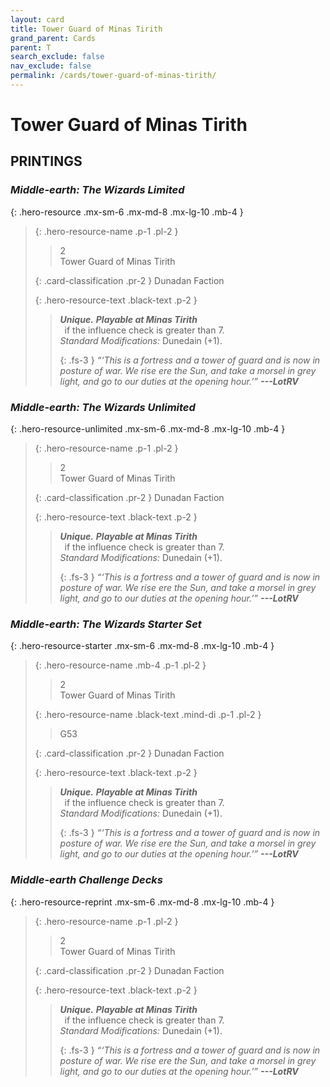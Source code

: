 ```yaml
---
layout: card
title: Tower Guard of Minas Tirith
grand_parent: Cards
parent: T
search_exclude: false
nav_exclude: false
permalink: /cards/tower-guard-of-minas-tirith/
---
```


# Tower Guard of Minas Tirith


## PRINTINGS


### _Middle-earth: The Wizards Limited_

{: .hero-resource .mx-sm-6 .mx-md-8 .mx-lg-10 .mb-4 }
> {: .hero-resource-name .p-1 .pl-2 }
> > <div class="card-mp">2</div>
> > <div class="card-name">Tower Guard of Minas Tirith</div>
>
> {: .card-classification .pr-2 }
> Dunadan Faction
>
> {: .hero-resource-text .black-text .p-2 }
> > _**Unique.**_ ***Playable at Minas Tirith*** <br>&ensp;if the influence check is greater than 7.  <br>_Standard Modifications:_ Dunedain (+1). 
> > 
> > {: .fs-3 } 
> > _“‘This is a fortress and a tower of guard and is now in posture of war. We rise ere the Sun, and take a morsel in grey light, and go to our duties at the opening hour.’”_ ***---&#65279;LotRV*** 
> 

### _Middle-earth: The Wizards Unlimited_

{: .hero-resource-unlimited .mx-sm-6 .mx-md-8 .mx-lg-10 .mb-4 }
> {: .hero-resource-name .p-1 .pl-2 }
> > <div class="card-mp">2</div>
> > <div class="card-name">Tower Guard of Minas Tirith</div>
>
> {: .card-classification .pr-2 }
> Dunadan Faction
>
> {: .hero-resource-text .black-text .p-2 }
> > _**Unique.**_ ***Playable at Minas Tirith*** <br>&ensp;if the influence check is greater than 7.  <br>_Standard Modifications:_ Dunedain (+1). 
> > 
> > {: .fs-3 } 
> > _“‘This is a fortress and a tower of guard and is now in posture of war. We rise ere the Sun, and take a morsel in grey light, and go to our duties at the opening hour.’”_ ***---&#65279;LotRV*** 
> 

### _Middle-earth: The Wizards Starter Set_

{: .hero-resource-starter .mx-sm-6 .mx-md-8 .mx-lg-10 .mb-4 }
> {: .hero-resource-name .mb-4 .p-1 .pl-2 }
> > <div class="card-mp">2</div>
> > <div class="card-name">Tower Guard of Minas Tirith</div>
>
> {: .hero-resource-name .black-text .mind-di .p-1 .pl-2 }
> > <span class="red-text">G53</span>
>
> {: .card-classification .pr-2 }
> Dunadan Faction
>
> {: .hero-resource-text .black-text .p-2 }
> > _**Unique.**_ ***Playable at Minas Tirith*** <br>&ensp;if the influence check is greater than 7.  <br>_Standard Modifications:_ Dunedain (+1). 
> > 
> > {: .fs-3 } 
> > _“‘This is a fortress and a tower of guard and is now in posture of war. We rise ere the Sun, and take a morsel in grey light, and go to our duties at the opening hour.’”_ ***---&#65279;LotRV*** 
> 

### _Middle-earth Challenge Decks_

{: .hero-resource-reprint .mx-sm-6 .mx-md-8 .mx-lg-10 .mb-4 }
> {: .hero-resource-name .p-1 .pl-2 }
> > <div class="card-mp">2</div>
> > <div class="card-name">Tower Guard of Minas Tirith</div>
>
> {: .card-classification .pr-2 }
> Dunadan Faction
>
> {: .hero-resource-text .black-text .p-2 }
> > _**Unique.**_ ***Playable at Minas Tirith*** <br>&ensp;if the influence check is greater than 7.  <br>_Standard Modifications:_ Dunedain (+1). 
> > 
> > {: .fs-3 } 
> > _“‘This is a fortress and a tower of guard and is now in posture of war. We rise ere the Sun, and take a morsel in grey light, and go to our duties at the opening hour.’”_ ***---&#65279;LotRV*** 
> 
